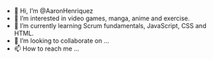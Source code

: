 - 👋 Hi, I’m @AaronHenriquez
- 👀 I’m interested in video games, manga, anime and exercise.
- 🌱 I’m currently learning Scrum fundamentals, JavaScript, CSS and HTML.
- 💞️ I’m looking to collaborate on ...
- 📫 How to reach me ...

<!---
AaronHenriquez/AaronHenriquez is a ✨ special ✨ repository because its `README.md` (this file) appears on your GitHub profile.
You can click the Preview link to take a look at your changes.
--->
